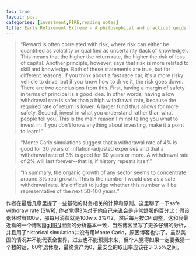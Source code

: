 ```yaml
---
toc: true
layout: post
categories: [investment,FIRE,reading_notes]
title: Early Retirement Extreme - A philosophical and practical guide to financial independence - 22
---
```

> “Reward is often correlated with risk, where risk can either be quantified as volatility or qualified as uncertainty (lack of knowledge). This means that the higher the return rate, the higher the risk of loss of capital. Another principle, however, says that risk is more related to skill and knowledge. Both of these statements are true, but for different reasons. If you think about a fast race car, it's a more risky vehicle to drive, but if you know how to drive it, the risk goes down.
There are two conclusions from this. First, having a margin of safety in terms of principal is a good idea. In other words, having a low withdrawal rate is safer than a high withdrawal rate, because the required rate of return is lower. A larger fund thus allows for more safety. Second, invest in what you understand rather than what people tell you. This is the main reason I'm not telling you what to invest in. If you don't know anything about investing, make it a point to learn!”

> “Monte Carlo simulations suggest that a withdrawal rate of 4% is good for 30 years of inflation-adjusted expenses and that a withdrawal rate of 3% is good for 60 years or more. A withdrawal rate of 2% will last forever--that is, if history repeats itself.”

> “In summary, the organic growth of any sector seems to concentrate around 3% real growth. This is the number I would use as a safe withdrawal rate. It's difficult to judge whether this number will be representative of the next 50-100 years.”

作者在最后几章里提了一些基础的财务相关的计算和原则。这里聊了一下safe withdraw rate (SWR), 作者觉得3%对于他自己来说会是非常舒服的百分比：假设退休时有100w，那每月消费就是100w x 3%/12，然后每月按CPI调整。这和我最近看的一个博客[Big ERN](https://earlyretirementnow.com/safe-withdrawal-rate-series/)里面的分析基本一致，当然博客里写了更多仔细的分析，并且用了historical simulation并没有用Monte Carlo，原因博客也讲了。虽然美国的情况并不能代表全世界，过去也不能预测未来，但个人觉得如果一定要我猜一个数的话，60年退休期，最终资产为0，最安全的取出率应该在3-3.5%之间。

